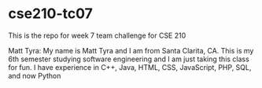 # cse210-tc07
This is the repo for week 7 team challenge for CSE 210




Matt Tyra:
My name is Matt Tyra and I am from Santa Clarita, CA. This is my 6th semester studying software engineering and I am just taking this class for fun. I have experience in C++, Java, HTML, CSS, JavaScript, PHP, SQL, and now Python
